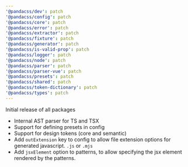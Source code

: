 ```yaml
---
'@pandacss/dev': patch
'@pandacss/config': patch
'@pandacss/core': patch
'@pandacss/error': patch
'@pandacss/extractor': patch
'@pandacss/fixture': patch
'@pandacss/generator': patch
'@pandacss/is-valid-prop': patch
'@pandacss/logger': patch
'@pandacss/node': patch
'@pandacss/parser': patch
'@pandacss/parser-vue': patch
'@pandacss/presets': patch
'@pandacss/shared': patch
'@pandacss/token-dictionary': patch
'@pandacss/types': patch
---
```


Initial release of all packages

- Internal AST parser for TS and TSX
- Support for defining presets in config
- Support for design tokens (core and semantic)
- Add `outExtension` key to config to allow file extension options for generated javascript. `.js` or `.mjs`
- Add `jsxElement` option to patterns, to allow specifying the jsx element rendered by the patterns.
